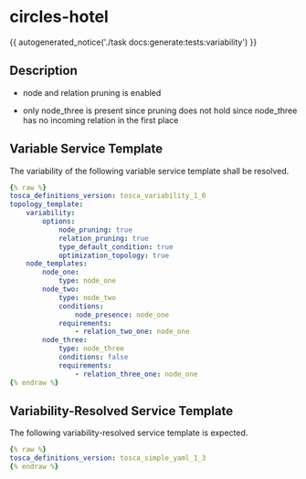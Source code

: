 # circles-hotel

{{ autogenerated_notice('./task docs:generate:tests:variability') }}

## Description

- node and relation pruning is enabled

- only node_three is present since pruning does not hold since node_three has no incoming relation in the first place


## Variable Service Template

The variability of the following variable service template shall be resolved.

```yaml linenums="1"
{% raw %}
tosca_definitions_version: tosca_variability_1_0
topology_template:
    variability:
        options:
            node_pruning: true
            relation_pruning: true
            type_default_condition: true
            optimization_topology: true
    node_templates:
        node_one:
            type: node_one
        node_two:
            type: node_two
            conditions:
                node_presence: node_one
            requirements:
                - relation_two_one: node_one
        node_three:
            type: node_three
            conditions: false
            requirements:
                - relation_three_one: node_one
{% endraw %}
```




## Variability-Resolved Service Template

The following variability-resolved service template is expected.

```yaml linenums="1"
{% raw %}
tosca_definitions_version: tosca_simple_yaml_1_3
{% endraw %}
```


